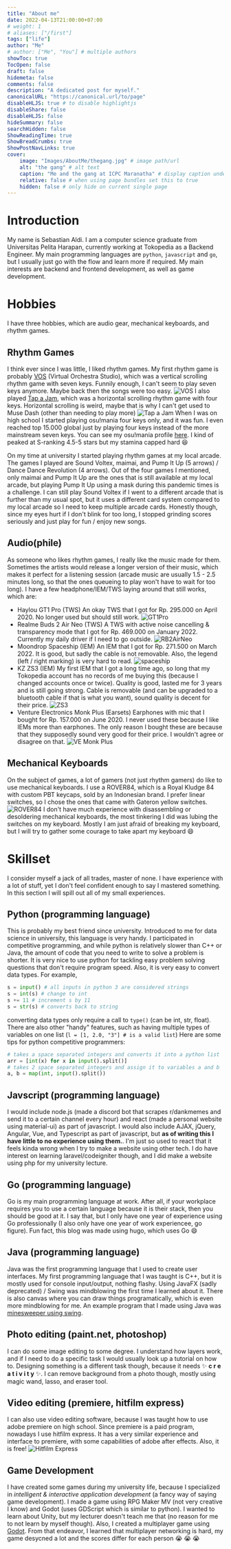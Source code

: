 ```yaml
---
title: "About me"
date: 2022-04-13T21:00:00+07:00
# weight: 1
# aliases: ["/first"]
tags: ["life"]
author: "Me"
# author: ["Me", "You"] # multiple authors
showToc: true
TocOpen: false
draft: false
hidemeta: false
comments: false
description: "A dedicated post for myself."
canonicalURL: "https://canonical.url/to/page"
disableHLJS: true # to disable highlightjs
disableShare: false
disableHLJS: false
hideSummary: false
searchHidden: false
ShowReadingTime: true
ShowBreadCrumbs: true
ShowPostNavLinks: true
cover:
    image: "Images/AboutMe/thegang.jpg" # image path/url
    alt: "the gang" # alt text
    caption: "Me and the gang at ICPC Maranatha" # display caption under cover
    relative: false # when using page bundles set this to true
    hidden: false # only hide on current single page
---
```

# Introduction
My name is Sebastian Aldi. I am a computer science graduate from Universitas Pelita Harapan, currently working at Tokopedia as a Backend Engineer. My main programming languages are `python`, `javascript` and `go`, but I usually just go with the flow and learn more if required. My main interests are backend and frontend development, as well as game development.

# Hobbies
I have three hobbies, which are audio gear, mechanical keyboards, and rhythm games.
## Rhythm Games
I think ever since I was little, I liked rhythm games. My first rhythm game is probably [VOS](http://downloadgamejadul.blogspot.com/2017/05/download-game-jadul-vos-virtual.html) (Virtual Orchestra Studio), which was a vertical scrolling rhythm game with seven keys. Funnily enough, I can't seem to play seven keys anymore. Maybe back then the songs were too easy.
![VOS](https://i.ytimg.com/vi/Jznnf01zR7Q/hqdefault.jpg#center)
I also played [Tap a Jam](https://tap-a-jam.software.informer.com/download/), which was a horizontal scrolling rhythm game with four keys. Horizontal scrolling is weird, maybe that is why I can't get used to Muse Dash (other than needing to play more)
![Tap a Jam](https://i.ytimg.com/vi/r8PnCHin0nU/hqdefault.jpg#center)
When I was on high school I started playing osu!mania four keys only, and it was fun. I even reached top 15.000 global just by playing four keys instead of the more mainstream seven keys. You can see my osu!mania profile [here](https://osu.ppy.sh/users/6214981/mania). I kind of peaked at S-ranking 4.5-5 stars but my stamina capped hard :laughing:

On my time at university I started playing rhythm games at my local arcade. The games I played are Sound Voltex, maimai, and Pump It Up (5 arrows) / Dance Dance Revolution (4 arrows). Out of the four games I mentioned, only maimai and Pump It Up are the ones that is still available at my local arcade, but playing Pump It Up using a mask during this pandemic times is a challenge. I can still play Sound Voltex if I went to a different arcade that is further than my usual spot, but it uses a different card system compared to my local arcade so I need to keep multiple arcade cards. Honestly though, since my eyes hurt if I don't blink for too long, I stopped grinding scores seriously and just play for fun / enjoy new songs.

## Audio(phile)
As someone who likes rhythm games, I really like the music made for them. Sometimes the artists would release a longer version of their music, which makes it perfect for a listening session (arcade music are usually 1.5 - 2.5 minutes long, so that the ones queueing to play won't have to wait for too long). I have a few headphone/IEM/TWS laying around that still works, which are:
- Haylou GT1 Pro (TWS)
An okay TWS that I got for Rp. 295.000 on April 2020. No longer used but should still work.
![GT1Pro](https://haylou.info/images/gt1pro-s1-01.png#center)
- Realme Buds 2 Air Neo (TWS)
A TWS with active noise cancelling & transparency mode that I got for Rp. 469.000 on January 2022. Currently my daily driver if I need to go outside.
![RB2AirNeo](https://diamu.com.bd/wp-content/uploads/2021/05/Realme-Buds-Air-2-Neo-Black-300x300.jpg#center)
- Moondrop Spaceship (IEM)
An IEM that I got for Rp. 271.500 on March 2022. It is good, but sadly the cable is not removable. Also, the legend (left / right marking) is very hard to read.
![spaceship](https://cf.shopee.co.id/file/cc0b051d9271f9467c1e08af139ef481#center)
- KZ ZS3 (IEM)
My first IEM that I got a long time ago, so long that my Tokopedia account has no records of me buying this (because I changed accounts once or twice). Quality is good, lasted me for 3 years and is still going strong. Cable is removable (and can be upgraded to a bluetooth cable if that is what you want), sound quality is decent for their price.
![ZS3](https://cf.shopee.co.id/file/041a9570477443a45d4e7b289344a938_tn#center)
- Venture Electronics Monk Plus (Earsets)
Earphones with mic that I bought for Rp. 157.000 on June 2020. I never used these because I like IEMs more than earphones. The only reason I bought these are because that they supposedly sound very good for their price. I wouldn't agree or disagree on that.
![VE Monk Plus](https://images.tokopedia.net/img/cache/500-square/product-1/2020/6/5/206595749/206595749_7b8e3a4a-56a6-45e3-917e-3f0e6c8dc152_800_800.jpg#center)

## Mechanical Keyboards
On the subject of games, a lot of gamers (not just rhythm gamers) do like to use mechanical keyboards. I use a ROVER84, which is a Royal Kludge 84 with custom PBT keycaps, sold by an Indonesian brand. I prefer linear switches, so I chose the ones that came with Gateron yellow switches.
![ROVER84](https://images.tokopedia.net/img/cache/500-square/VqbcmM/2022/2/16/9ba02a14-583c-4afe-8dee-efaccc253087.jpg#center)
I don't have much experience with disassembling or desoldering mechanical keyboards, the most tinkering I did was lubing the switches on my keyboard. Mostly I am just afraid of breaking my keyboard, but I will try to gather some courage to take apart my keyboard :smile:

# Skillset
I consider myself a jack of all trades, master of none. I have experience with a lot of stuff, yet I don't feel confident enough to say I mastered something. In this section I will spill out all of my small experiences.

## Python (programming language)
This is probably my best friend since university. Introduced to me for data science in university, this language is very handy. I participated in competitive programming, and while python is relatively slower than C++ or Java, the amount of code that you need to write to solve a problem is shorter. It is very nice to use python for tackling easy problem solving questions that don't require program speed. Also, it is very easy to convert data types. For example,
```python
s = input() # all inputs in python 3 are considered strings
s = int(s) # change to int
s += 11 # increment s by 11
s = str(s) # converts back to string
``` 
converting data types only require a call to `type()` (can be int, str, float). There are also other "handy" features, such as having multiple types of variables on one list (`l = [1, 2.0, "3"] # is a valid list`)
Here are some tips for python competitive programmers:
```python
# takes a space separated integers and converts it into a python list
arr = [int(x) for x in input().split()]
# takes 2 space separated integers and assign it to variables a and b
a, b = map(int, input().split())
```

## Javscript (programming language)
I would include node.js (made a discord bot that scrapes r/dankmemes and send it to a certain channel every hour) and react (made a personal website using material-ui) as part of javascript. I would also include AJAX, jQuery, Angular, Vue, and Typescript as part of javascript, but **as of writing this I have little to no experience using them.**. I'm just so used to react that it feels kinda wrong when I try to make a website using other tech. I do have interest on learning laravel/codeigniter though, and I did make a website using php for my university lecture.

## Go (programming language)
Go is my main programming language at work. After all, if your workplace requires you to use a certain language because it is their stack, then you should be good at it. I say that, but I only have one year of experience using Go professionally (I also only have one year of work experiencee, go figure). Fun fact, this blog was made using hugo, which uses Go :smile:

## Java (programming language)
Java was the first programming language that I used to create user interfaces. My first programming language that I was taught is C++, but it is mostly used for console input/output, nothing flashy. Using JavaFX (sadly deprecated) / Swing was mindblowing the first time I learned about it. There is also canvas where you can draw things programatically, which is even more mindblowing for me. An example program that I made using Java was [minesweeper using swing](https://github.com/sebastianaldi17/JavaSweeper).

## Photo editing (paint.net, photoshop)
I can do some image editing to some degree. I understand how layers work, and if I need to do a specific task I would usually look up a tutorial on how to. Designing something is a different task though, because it needs :sparkles: **c r e a t i v i t y** :sparkles:. I can remove background from a photo though, mostly using magic wand, lasso, and eraser tool.

## Video editing (premiere, hitfilm express)
I can also use video editing software, because I was taught how to use adobe premiere on high school. Since premiere is a paid program, nowadays I use hitfilm express. It has a very similar experience and interface to premiere, with some capabilities of adobe after effects. Also, it is free!
![Hitfilm Express](https://i.ytimg.com/vi/jWxfdYfeH2k/maxresdefault.jpg#center)

## Game Development
I have created some games during my university life, because I specialized in *intelligent & interactive application development* (a fancy way of saying game development). I made a game using RPG Maker MV (not very creative I know) and Godot (uses GDScript which is similar to python). I wanted to learn about Unity, but my lecturer doesn't teach me that (no reason for me to not learn by myself though). Also, I created a multiplayer game using [Godot](https://github.com/sebastianaldi17/SpaceDefender). From that endeavor, I learned that multiplayer networking is hard, my game desycned a lot and the scores differ for each person :sob: :sob: :sob: 